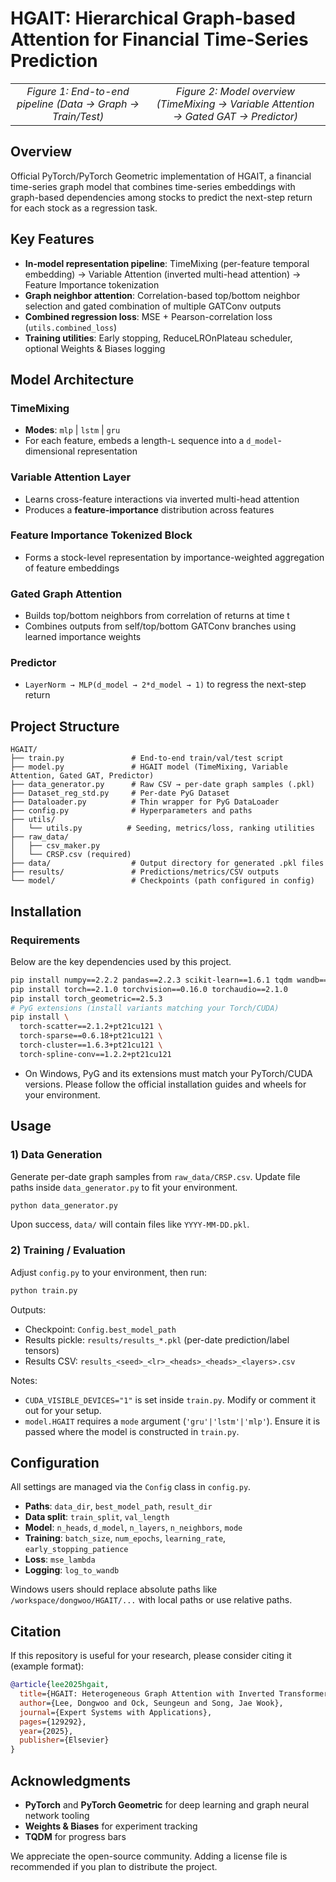 # HGAIT: Hierarchical Graph-based Attention for Financial Time-Series Prediction

<div align="center">
  <table>
    <tr>
      <td align="center">
        <em>Figure 1: End-to-end pipeline (Data → Graph → Train/Test)</em>
      </td>
      <td align="center">
        <em>Figure 2: Model overview (TimeMixing → Variable Attention → Gated GAT → Predictor)</em>
      </td>
    </tr>
  </table>
</div>

## Overview

Official PyTorch/PyTorch Geometric implementation of HGAIT, a financial time-series graph model that combines time-series embeddings with graph-based dependencies among stocks to predict the next-step return for each stock as a regression task.

## Key Features

- **In-model representation pipeline**: TimeMixing (per-feature temporal embedding) → Variable Attention (inverted multi-head attention) → Feature Importance tokenization
- **Graph neighbor attention**: Correlation-based top/bottom neighbor selection and gated combination of multiple GATConv outputs
- **Combined regression loss**: MSE + Pearson-correlation loss (`utils.combined_loss`)
- **Training utilities**: Early stopping, ReduceLROnPlateau scheduler, optional Weights & Biases logging

## Model Architecture

### TimeMixing
- **Modes**: `mlp` | `lstm` | `gru`
- For each feature, embeds a length-`L` sequence into a `d_model`-dimensional representation

### Variable Attention Layer
- Learns cross-feature interactions via inverted multi-head attention
- Produces a **feature-importance** distribution across features

### Feature Importance Tokenized Block
- Forms a stock-level representation by importance-weighted aggregation of feature embeddings

### Gated Graph Attention
- Builds top/bottom neighbors from correlation of returns at time t
- Combines outputs from self/top/bottom GATConv branches using learned importance weights

### Predictor
- `LayerNorm → MLP(d_model → 2*d_model → 1)` to regress the next-step return

## Project Structure

```
HGAIT/
├── train.py               # End-to-end train/val/test script
├── model.py               # HGAIT model (TimeMixing, Variable Attention, Gated GAT, Predictor)
├── data_generator.py      # Raw CSV → per-date graph samples (.pkl)
├── Dataset_reg_std.py     # Per-date PyG Dataset
├── Dataloader.py          # Thin wrapper for PyG DataLoader
├── config.py              # Hyperparameters and paths
├── utils/
│   └── utils.py          # Seeding, metrics/loss, ranking utilities
├── raw_data/
│   ├── csv_maker.py
│   └── CRSP.csv (required)
├── data/                  # Output directory for generated .pkl files
├── results/               # Predictions/metrics/CSV outputs
└── model/                 # Checkpoints (path configured in config)
```

## Installation

### Requirements
Below are the key dependencies used by this project.

```bash
pip install numpy==2.2.2 pandas==2.2.3 scikit-learn==1.6.1 tqdm wandb==0.17.5
pip install torch==2.1.0 torchvision==0.16.0 torchaudio==2.1.0
pip install torch_geometric==2.5.3
# PyG extensions (install variants matching your Torch/CUDA)
pip install \
  torch-scatter==2.1.2+pt21cu121 \
  torch-sparse==0.6.18+pt21cu121 \
  torch-cluster==1.6.3+pt21cu121 \
  torch-spline-conv==1.2.2+pt21cu121
```

- On Windows, PyG and its extensions must match your PyTorch/CUDA versions. Please follow the official installation guides and wheels for your environment.

## Usage

### 1) Data Generation
Generate per-date graph samples from `raw_data/CRSP.csv`. Update file paths inside `data_generator.py` to fit your environment.

```bash
python data_generator.py
```

Upon success, `data/` will contain files like `YYYY-MM-DD.pkl`.

### 2) Training / Evaluation
Adjust `config.py` to your environment, then run:

```bash
python train.py
```

Outputs:
- Checkpoint: `Config.best_model_path`
- Results pickle: `results/results_*.pkl` (per-date prediction/label tensors)
- Results CSV: `results_<seed>_<lr>_<heads>_<heads>_<layers>.csv`

Notes:
- `CUDA_VISIBLE_DEVICES="1"` is set inside `train.py`. Modify or comment it out for your setup.
- `model.HGAIT` requires a `mode` argument (`'gru'|'lstm'|'mlp'`). Ensure it is passed where the model is constructed in `train.py`.

## Configuration

All settings are managed via the `Config` class in `config.py`.
- **Paths**: `data_dir`, `best_model_path`, `result_dir`
- **Data split**: `train_split`, `val_length`
- **Model**: `n_heads`, `d_model`, `n_layers`, `n_neighbors`, `mode`
- **Training**: `batch_size`, `num_epochs`, `learning_rate`, `early_stopping_patience`
- **Loss**: `mse_lambda`
- **Logging**: `log_to_wandb`

Windows users should replace absolute paths like `/workspace/dongwoo/HGAIT/...` with local paths or use relative paths.

## Citation

If this repository is useful for your research, please consider citing it (example format):

```bibtex
@article{lee2025hgait,
  title={HGAIT: Heterogeneous Graph Attention with Inverted Transformers for Correlation-Aware Stock Return Prediction},
  author={Lee, Dongwoo and Ock, Seungeun and Song, Jae Wook},
  journal={Expert Systems with Applications},
  pages={129292},
  year={2025},
  publisher={Elsevier}
}
```

## Acknowledgments

- **PyTorch** and **PyTorch Geometric** for deep learning and graph neural network tooling
- **Weights & Biases** for experiment tracking
- **TQDM** for progress bars

We appreciate the open-source community. Adding a license file is recommended if you plan to distribute the project. 